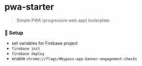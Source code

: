 # pwa-starter
> Simple PWA (progressive web app) boilerplate

### :wrench: Setup
* set variables for Firebase project 
* ```firebase init```
* ```firebase deploy```
* enable ```chrome://flags/#bypass-app-banner-engagement-checks```
